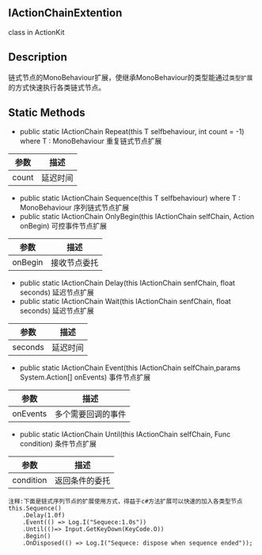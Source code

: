 ## IActionChainExtention

class in ActionKit

## Description

链式节点的MonoBehaviour扩展，使继承MonoBehaviour的类型能通过```类型扩展```的方式快速执行各类链式节点。

## Static Methods

* public static IActionChain Repeat<T>(this T selfbehaviour, int count = -1) where T : MonoBehaviour      重复链式节点扩展

| 参数  | 描述     |
| ----- | -------- |
| count | 延迟时间 |

* public static IActionChain Sequence<T>(this T selfbehaviour) where T : MonoBehaviour      序列链式节点扩展
*  public static IActionChain OnlyBegin(this IActionChain selfChain, Action<OnlyBeginAction> onBegin)   可控事件节点扩展

| 参数    | 描述         |
| ------- | ------------ |
| onBegin | 接收节点委托 |
*  public static IActionChain Delay(this IActionChain senfChain, float seconds) 延迟节点扩展
*  public static IActionChain Wait(this IActionChain senfChain, float seconds)  延迟节点扩展

| 参数    | 描述     |
| ------- | -------- |
| seconds | 延迟时间 |

* public static IActionChain Event(this IActionChain selfChain,params System.Action[] onEvents)  事件节点扩展

| 参数     | 描述               |
| -------- | ------------------ |
| onEvents | 多个需要回调的事件 |

* public static IActionChain Until(this IActionChain selfChain, Func<bool> condition)   条件节点扩展

| 参数      | 描述           |
| --------- | -------------- |
| condition | 返回条件的委托 |

``` 
注释:下面是链式序列节点的扩展使用方式，得益于c#方法扩展可以快速的加入各类型节点
this.Sequence()
    .Delay(1.0f)
    .Event(() => Log.I("Sequece:1.0s"))
    .Until(()=> Input.GetKeyDown(KeyCode.O))
    .Begin()
    .OnDisposed(() => Log.I("Sequece: dispose when sequence ended"));
```

